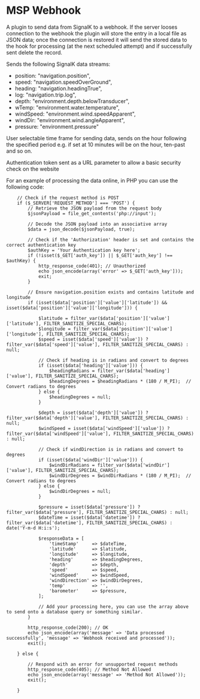 # MSP Webhook
A plugin to send data from SignalK to a webhook. If the server looses connection to the webhook the plugin will store the entry in a local file as JSON data; once the connection is restored it will send the stored data to the hook for processing (at the next scheduled attempt) and if successfully sent delete the record. 

Sends the following SignalK data streams:

* position: "navigation.position",
* speed: "navigation.speedOverGround",
* heading: "navigation.headingTrue",
* log: "navigation.trip.log",
* depth: "environment.depth.belowTransducer",
* wTemp: "environment.water.temperature",
* windSpeed: "environment.wind.speedApparent",
* windDir: "environment.wind.angleApparent",
* pressure: "environment.pressure"

User selectable time frame for sending data, sends on the hour following the specified period e.g. if set at 10 minutes will be on the hour, ten-past and so on. 

Authentication token sent as a URL parameter to allow a basic security check on the website

For an example of processing the data online, in PHP you can use the following code:

        // Check if the request method is POST
        if ($_SERVER['REQUEST_METHOD'] === 'POST') {
            // Retrieve the JSON payload from the request body
            $jsonPayload = file_get_contents('php://input');

            // Decode the JSON payload into an associative array
            $data = json_decode($jsonPayload, true);

            // Check if the 'Authorization' header is set and contains the correct authentication key
            $authKey = 'Your Authentication key here';
            if (!isset($_GET['auth_key']) || $_GET['auth_key'] !== $authKey) {
                http_response_code(401); // Unauthorized
                echo json_encode(array('error' => $_GET['auth_key']));
                exit;
            }

            // Ensure navigation.position exists and contains latitude and longitude
            if (isset($data['position']['value']['latitude']) && isset($data['position']['value']['longitude'])) {

                $latitude = filter_var($data['position']['value']['latitude'], FILTER_SANITIZE_SPECIAL_CHARS);
                $longitude = filter_var($data['position']['value']['longitude'], FILTER_SANITIZE_SPECIAL_CHARS);
                $speed = isset($data['speed']['value']) ? filter_var($data['speed']['value'], FILTER_SANITIZE_SPECIAL_CHARS) : null;

                // Check if heading is in radians and convert to degrees
                if (isset($data['heading']['value'])) {
                    $headingRadians = filter_var($data['heading']['value'], FILTER_SANITIZE_SPECIAL_CHARS);
                    $headingDegrees = $headingRadians * (180 / M_PI);  // Convert radians to degrees
                } else {
                    $headingDegrees = null;
                }

                $depth = isset($data['depth']['value']) ? filter_var($data['depth']['value'], FILTER_SANITIZE_SPECIAL_CHARS) : null;
                $windSpeed = isset($data['windSpeed']['value']) ? filter_var($data['windSpeed']['value'], FILTER_SANITIZE_SPECIAL_CHARS) : null;

                // Check if windDirection is in radians and convert to degrees
                if (isset($data['windDir']['value'])) {
                    $windDirRadians = filter_var($data['windDir']['value'], FILTER_SANITIZE_SPECIAL_CHARS);
                    $windDirDegrees = $windDirRadians * (180 / M_PI);  // Convert radians to degrees
                } else {
                    $windDirDegrees = null;
                }

                $pressure = isset($data['pressure']) ? filter_var($data['pressure'], FILTER_SANITIZE_SPECIAL_CHARS) : null;
                $dateTime = isset($data['datetime']) ? filter_var($data['datetime'], FILTER_SANITIZE_SPECIAL_CHARS) : date('Y-m-d H:i:s');

                $responseData = [
                    'timeStamp'     => $dateTime,
                    'latitude'      => $latitude,
                    'longitude'     => $longitude,
                    'heading'       => $headingDegrees,
                    'depth'         => $depth,
                    'speed'         => $speed,
                    'windSpeed'     => $windSpeed,
                    'windDirection' => $windDirDegrees,
                    'temp'          => '',
                    'barometer'     => $pressure,
                ];

                // Add your processing here, you can use the array above to send onto a database query or something similar.
            }            

            http_response_code(200); // OK
            echo json_encode(array('message' => 'Data processed successfully', 'message' => 'Webhook received and processed'));
            exit();

        } else {

            // Respond with an error for unsupported request methods
            http_response_code(405); // Method Not Allowed
            echo json_encode(array('message' => 'Method Not Allowed'));
            exit();

        }






